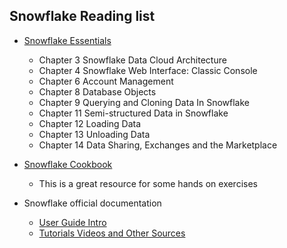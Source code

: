 ## Snowflake Reading list
* [Snowflake Essentials](https://www.amazon.com/dp/148427315X?psc=1&ref=ppx_yo2ov_dt_b_product_details)

    - Chapter 3 Snowflake Data Cloud Architecture
    - Chapter 4 Snowflake Web Interface: Classic Console
    - Chapter 6 Account Management
    - Chapter 8 Database Objects
    - Chapter 9 Querying and Cloning Data In Snowflake
    - Chapter 11 Semi-structured Data in Snowflake
    - Chapter 12 Loading Data
    - Chapter 13 Unloading Data
    - Chapter 14 Data Sharing, Exchanges and the Marketplace
* [Snowflake Cookbook](https://www.amazon.com/Snowflake-Cookbook-Techniques-warehousing-solutions-ebook/dp/B08PDJ7CTX)
    - This is a great resource for some hands on exercises
 
* Snowflake official documentation 
    - [User Guide Intro](https://docs.snowflake.com/en/user-guide-intro.html)
    - [Tutorials Videos and Other Sources](https://docs.snowflake.com/en/other-resources.html)

